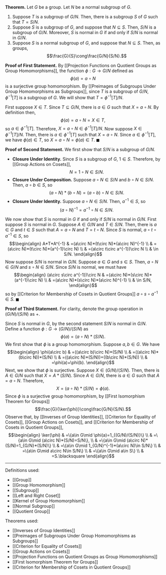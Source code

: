 **Theorem.** Let $G$ be a group. Let $N$ be a normal subgroup of $G$.
1. Suppose $T$ is a subgroup of $G/N$. Then, there is a subgroup $S$ of $G$ such that $T=S/N$.
2. Suppose $S$ is a subgroup of $G$, and suppose that $N\subseteq S$. Then, $S/N$ is a subgroup of $G/N$. Moreover, $S$ is normal in $G$ if and only if $S/N$ is normal in $G/N$.
3. Suppose $S$ is a normal subgroup of $G$, and suppose that $N\subseteq S$. Then, as groups, $$\frac{G}{S}\cong\frac{G/N}{S/N}.$$

**Proof of First Statement.** By [[Projection Functions on Quotient Groups as Group Homomorphisms]], the function $\phi:G\to G/N$ defined as $$\phi(a)=a\circ N$$is a surjective group homomorphism. By [[Preimages of Subgroups Under Group Homomorphisms as Subgroups]], since $T$ is a subgroup of $G/N$, $\phi^{-1}[T]$ is a subgroup of $G$. We will show that $T=\phi^{-1}[T]/N$.

First suppose $X\in T$. Since $T\subseteq G/N$, there is $a\in G$ such that $X=a\circ N$. By definition then, $$\phi(a)=a\circ N=X\in T,$$so $a\in \phi^{-1}[T]$. Therefore, $X=a\circ N\in \phi^{-1}[T]/N$. Now suppose $X\in \phi^{-1}[T]/N$. Then, there is $a\in \phi^{-1}[T]$ such that $X=a\circ N$. Since $a\in \phi^{-1}[T]$, we have $\phi(a)\in T$, so $X=a\circ N=\phi(a)\in T$. $\blacksquare$

**Proof of Second Statement.** We first show that $S/N$ is a subgroup of $G/N$.
- **Closure Under Identity.** Since $S$ is a subgroup of $G$, $1\in S$. Therefore, by [[Group Actions on Cosets]], $$N=1\circ N\in S/N.$$
- **Closure Under Composition.** Suppose $a\circ N\in S/N$ and $b\circ N\in S/N$. Then, $a\circ b\in S$, so $$(a\circ N)*(b\circ N)=(a\circ b)\circ N\in S/N.$$
- **Closure Under Identity.** Suppose $a\circ N\in S/N$. Then, $a^{-1}\in S$, so $$(a\circ N)^{-1}=a^{-1}\circ N\in S/N.$$

We now show that $S$ is normal in $G$ if and only if $S/N$ is normal in $G/N$. First suppose $S$ is normal in $G$. Suppose $A\in G/N$ and $T\in S/N$. Then, there is $a\in G$ and $t\in S$ such that $A=a\circ N$ and $T=t\circ N$. Since $S$ is normal, $a\circ t\circ a^{-1}\in S$, so
$$\begin{align}
A*T*A^{-1} & =(a\circ N)*(t\circ N)*(a\circ N)^{-1} \\
 & =(a\circ N)*(t\circ N)*(a^{-1}\circ N) \\
 & =(a\circ t\circ a^{-1})\circ N \\
 & \in S/N.
\end{align}$$
Now suppose $S/N$ is normal in $G/N$. Suppose $a\in G$ and $s\in S$. Then, $a\circ N\in G/N$ and $s\circ N\in S/N$. Since $S/N$ is normal, we must have
$$\begin{align}
(a\circ s\circ a^{-1})\circ N & =(a\circ N)*(s\circ N)*(a^{-1}\circ N) \\
 & =(a\circ N)*(s\circ N)*(a\circ N)^{-1} \\
 & \in S/N,
\end{align}$$
so by [[Criterion for Membership of Cosets in Quotient Groups]] $a\circ s\circ a^{-1}\in S$. $\blacksquare$

**Proof of Third Statement.** For clarity, denote the group operation in $(G/N)/(S/N)$ as $+$.

Since $S$ is normal in $G$, by the second statement $S/N$ is normal in $G/N$. Define a function $\phi:G\to(G/N)/(S/N)$ as $$\phi(a)=(a\circ N)*(S/N).$$We first show that $\phi$ is a group homomorphism. Suppose $a,b\in G$. We have
$$\begin{align}
\phi(a\circ b) & =((a\circ b)\circ N)*(S/N) \\
 & =((a\circ N)*(b\circ N))*(S/N) \\
 & =((a\circ N)*(S/N))+((b\circ N)*(S/N)) \\
 & =\phi(a)+\phi(b).
\end{align}$$
Next, we show that $\phi$ is surjective. Suppose $X\in(G/N)/(S/N)$. Then, there is $A\in G/N$ such that $X=A*(S/N)$. Since $A\in G/N$, there is $a\in G$ such that $A=a\circ N$. Therefore, $$X=(a\circ N)*(S/N)=\phi(a).$$
Since $\phi$ is a surjective group homomorphism, by [[First Isomorphism Theorem for Groups]] $$\frac{G}{\ker(\phi)}\cong\frac{G/N}{S/N}.$$Observe that, by [[Inverses of Group Identities]], [[Criterion for Equality of Cosets]], [[Group Actions on Cosets]], and [[Criterion for Membership of Cosets in Quotient Groups]],
$$\begin{align}
\ker(\phi) & =\{a\in G\mid \phi(a)=1_{(G/N)/(S/N)}\} \\
 & =\{a\in G\mid (a\circ N)*(S/N)=S/N\}, \\
 & =\{a\in G\mid (a\circ N)*(S/N)=1_{G/N}*(S/N)\} \\
 & =\{a\in G\mid 1_{G/N}^{-1}*(a\circ N)\in S/N\} \\
 & =\{a\in G\mid a\circ N\in S/N\} \\
 & =\{a\in G\mid a\in S\} \\
 & =S.\blacksquare
\end{align}$$
***
Definitions used:
- [[Group]]
- [[Group Homomorphism]]
- [[Subgroup]]
- [[Left and Right Coset]]
- [[Kernel of Group Homomorphism]]
- [[Normal Subgroup]]
- [[Quotient Group]]

Theorems used:
- [[Inverses of Group Identities]]
- [[Preimages of Subgroups Under Group Homomorphisms as Subgroups]]
- [[Criterion for Equality of Cosets]]
- [[Group Actions on Cosets]]
- [[Projection Functions on Quotient Groups as Group Homomorphisms]]
- [[First Isomorphism Theorem for Groups]]
- [[Criterion for Membership of Cosets in Quotient Groups]]
